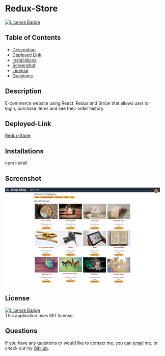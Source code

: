 # Redux-Store

[![License Badge](https://img.shields.io/static/v1?label=License&message=MIT&color=blue&?style=plastic&link=https://choosealicense.com/licenses/mit/)](https://choosealicense.com/licenses/mit/)

  ## Table of Contents
  - [Description](#Description)
  - [Deployed Link](#Deployed-Link)
  - [Installations](#Installations)
  - [Screenshot](#Screenshot)
  - [License](#License)
  - [Questions](#Questions)

## Description
 E-commerce website using React, Redux and Stripe that allows user to login, purchase items and see their order history.

## Deployed-Link
[Redux-Store](https://my-redux-store.herokuapp.com/)

## Installations
  npm install

## Screenshot
![](https://github.com/NicoleWrz/Redux-Store/blob/78c5e54e75b605e3669ecd6dd5343711a391395a/client/src/assets/redux-store-SS.png)

## License
[![License Badge](https://img.shields.io/static/v1?label=License&message=MIT&color=blue&?style=plastic&link=https://choosealicense.com/licenses/mit/)](https://choosealicense.com/licenses/mit/)
  </br>
  This application uses MIT license. 

## Questions 
  If you have any questions or would like to contact me, you can [email](mailto:nicolewrz@gmail.com) me. 
  or check out my [GitHub](https://github.com/NicoleWrz).


